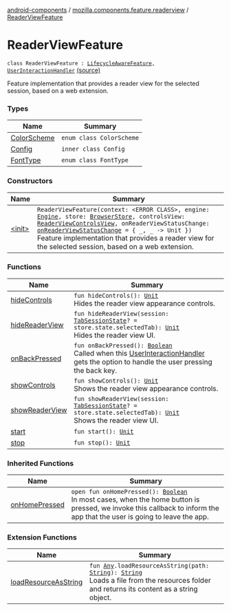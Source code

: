 [android-components](../../index.md) / [mozilla.components.feature.readerview](../index.md) / [ReaderViewFeature](./index.md)

# ReaderViewFeature

`class ReaderViewFeature : `[`LifecycleAwareFeature`](../../mozilla.components.support.base.feature/-lifecycle-aware-feature/index.md)`, `[`UserInteractionHandler`](../../mozilla.components.support.base.feature/-user-interaction-handler/index.md) [(source)](https://github.com/mozilla-mobile/android-components/blob/master/components/feature/readerview/src/main/java/mozilla/components/feature/readerview/ReaderViewFeature.kt#L54)

Feature implementation that provides a reader view for the selected
session, based on a web extension.

### Types

| Name | Summary |
|---|---|
| [ColorScheme](-color-scheme/index.md) | `enum class ColorScheme` |
| [Config](-config/index.md) | `inner class Config` |
| [FontType](-font-type/index.md) | `enum class FontType` |

### Constructors

| Name | Summary |
|---|---|
| [&lt;init&gt;](-init-.md) | `ReaderViewFeature(context: <ERROR CLASS>, engine: `[`Engine`](../../mozilla.components.concept.engine/-engine/index.md)`, store: `[`BrowserStore`](../../mozilla.components.browser.state.store/-browser-store/index.md)`, controlsView: `[`ReaderViewControlsView`](../../mozilla.components.feature.readerview.view/-reader-view-controls-view/index.md)`, onReaderViewStatusChange: `[`onReaderViewStatusChange`](../on-reader-view-status-change.md)` = { _, _ -> Unit })`<br>Feature implementation that provides a reader view for the selected session, based on a web extension. |

### Functions

| Name | Summary |
|---|---|
| [hideControls](hide-controls.md) | `fun hideControls(): `[`Unit`](https://kotlinlang.org/api/latest/jvm/stdlib/kotlin/-unit/index.html)<br>Hides the reader view appearance controls. |
| [hideReaderView](hide-reader-view.md) | `fun hideReaderView(session: `[`TabSessionState`](../../mozilla.components.browser.state.state/-tab-session-state/index.md)`? = store.state.selectedTab): `[`Unit`](https://kotlinlang.org/api/latest/jvm/stdlib/kotlin/-unit/index.html)<br>Hides the reader view UI. |
| [onBackPressed](on-back-pressed.md) | `fun onBackPressed(): `[`Boolean`](https://kotlinlang.org/api/latest/jvm/stdlib/kotlin/-boolean/index.html)<br>Called when this [UserInteractionHandler](../../mozilla.components.support.base.feature/-user-interaction-handler/index.md) gets the option to handle the user pressing the back key. |
| [showControls](show-controls.md) | `fun showControls(): `[`Unit`](https://kotlinlang.org/api/latest/jvm/stdlib/kotlin/-unit/index.html)<br>Shows the reader view appearance controls. |
| [showReaderView](show-reader-view.md) | `fun showReaderView(session: `[`TabSessionState`](../../mozilla.components.browser.state.state/-tab-session-state/index.md)`? = store.state.selectedTab): `[`Unit`](https://kotlinlang.org/api/latest/jvm/stdlib/kotlin/-unit/index.html)<br>Shows the reader view UI. |
| [start](start.md) | `fun start(): `[`Unit`](https://kotlinlang.org/api/latest/jvm/stdlib/kotlin/-unit/index.html) |
| [stop](stop.md) | `fun stop(): `[`Unit`](https://kotlinlang.org/api/latest/jvm/stdlib/kotlin/-unit/index.html) |

### Inherited Functions

| Name | Summary |
|---|---|
| [onHomePressed](../../mozilla.components.support.base.feature/-user-interaction-handler/on-home-pressed.md) | `open fun onHomePressed(): `[`Boolean`](https://kotlinlang.org/api/latest/jvm/stdlib/kotlin/-boolean/index.html)<br>In most cases, when the home button is pressed, we invoke this callback to inform the app that the user is going to leave the app. |

### Extension Functions

| Name | Summary |
|---|---|
| [loadResourceAsString](../../mozilla.components.support.test.file/kotlin.-any/load-resource-as-string.md) | `fun `[`Any`](https://kotlinlang.org/api/latest/jvm/stdlib/kotlin/-any/index.html)`.loadResourceAsString(path: `[`String`](https://kotlinlang.org/api/latest/jvm/stdlib/kotlin/-string/index.html)`): `[`String`](https://kotlinlang.org/api/latest/jvm/stdlib/kotlin/-string/index.html)<br>Loads a file from the resources folder and returns its content as a string object. |
